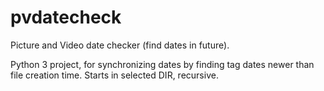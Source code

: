 # pvdatecheck
Picture and Video date checker (find dates in future).

Python 3 project, for synchronizing dates by finding tag dates newer than file creation time. Starts in selected DIR, recursive.
